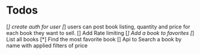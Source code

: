 # Todos
[*] create auth for user
[*] users can post book listing, quantity and price for each book they want to sell.
[] Add Rate limiting
[*] Add a book to favorites
[*] List all books
[*] Find the most favorite book
[] Api to Search a book by name with applied filters of price